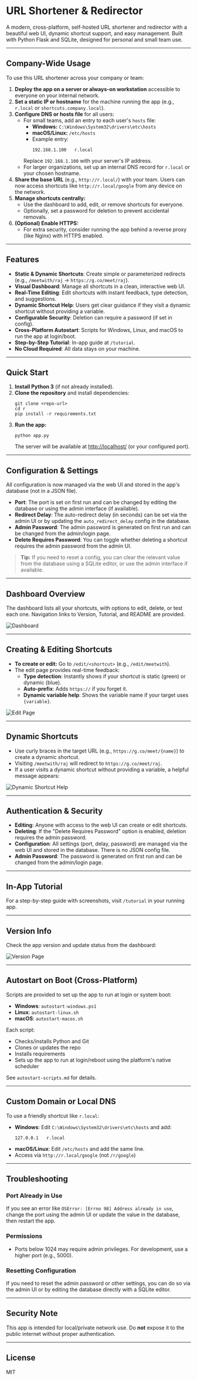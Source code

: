 # URL Shortener & Redirector

A modern, cross-platform, self-hosted URL shortener and redirector with a beautiful web UI, dynamic shortcut support, and easy management. Built with Python Flask and SQLite, designed for personal and small team use.

---

## Company-Wide Usage

To use this URL shortener across your company or team:

1. **Deploy the app on a server or always-on workstation** accessible to everyone on your internal network.
2. **Set a static IP or hostname** for the machine running the app (e.g., `r.local` or `shortcuts.company.local`).
3. **Configure DNS or hosts file** for all users:
   - For small teams, add an entry to each user's `hosts` file:
     - **Windows:** `C:\Windows\System32\drivers\etc\hosts`
     - **macOS/Linux:** `/etc/hosts`
     - Example entry:
       ```
       192.168.1.100   r.local
       ```
     Replace `192.168.1.100` with your server's IP address.
   - For larger organizations, set up an internal DNS record for `r.local` or your chosen hostname.
4. **Share the base URL** (e.g., `http://r.local/`) with your team. Users can now access shortcuts like `http://r.local/google` from any device on the network.
5. **Manage shortcuts centrally:**
   - Use the dashboard to add, edit, or remove shortcuts for everyone.
   - Optionally, set a password for deletion to prevent accidental removals.
6. **(Optional) Enable HTTPS:**
   - For extra security, consider running the app behind a reverse proxy (like Nginx) with HTTPS enabled.

---

## Features

- **Static & Dynamic Shortcuts**: Create simple or parameterized redirects (e.g., `/meetwith/raj` → `https://g.co/meet/raj`).
- **Visual Dashboard**: Manage all shortcuts in a clean, interactive web UI.
- **Real-Time Editing**: Edit shortcuts with instant feedback, type detection, and suggestions.
- **Dynamic Shortcut Help**: Users get clear guidance if they visit a dynamic shortcut without providing a variable.
- **Configurable Security**: Deletion can require a password (if set in config).
- **Cross-Platform Autostart**: Scripts for Windows, Linux, and macOS to run the app at login/boot.
- **Step-by-Step Tutorial**: In-app guide at `/tutorial`.
- **No Cloud Required**: All data stays on your machine.

---

## Quick Start

1. **Install Python 3** (if not already installed).
2. **Clone the repository** and install dependencies:
   ```pwsh
   git clone <repo-url>
   cd r
   pip install -r requirements.txt
   ```
3. **Run the app:**
   ```pwsh
   python app.py
   ```
   The server will be available at [http://localhost/](http://localhost/) (or your configured port).

---

## Configuration & Settings

All configuration is now managed via the web UI and stored in the app's database (not in a JSON file).

- **Port**: The port is set on first run and can be changed by editing the database or using the admin interface (if available).
- **Redirect Delay**: The auto-redirect delay (in seconds) can be set via the admin UI or by updating the `auto_redirect_delay` config in the database.
- **Admin Password**: The admin password is generated on first run and can be changed from the admin/login page.
- **Delete Requires Password**: You can toggle whether deleting a shortcut requires the admin password from the admin UI.

> **Tip:** If you need to reset a config, you can clear the relevant value from the database using a SQLite editor, or use the admin interface if available.

---

## Dashboard Overview

The dashboard lists all your shortcuts, with options to edit, delete, or test each one. Navigation links to Version, Tutorial, and README are provided.

![Dashboard](assets/dashboard.png)

---

## Creating & Editing Shortcuts

- **To create or edit:** Go to `/edit/<shortcut>` (e.g., `/edit/meetwith`).
- The edit page provides real-time feedback:
  - **Type detection**: Instantly shows if your shortcut is static (green) or dynamic (blue).
  - **Auto-prefix**: Adds `https://` if you forget it.
  - **Dynamic variable help**: Shows the variable name if your target uses `{variable}`.

![Edit Page](assets/edit.png)

---

## Dynamic Shortcuts

- Use curly braces in the target URL (e.g., `https://g.co/meet/{name}`) to create a dynamic shortcut.
- Visiting `/meetwith/raj` will redirect to `https://g.co/meet/raj`.
- If a user visits a dynamic shortcut without providing a variable, a helpful message appears:

![Dynamic Shortcut Help](assets/dynamic-no-arg-provided.png)

---

## Authentication & Security

- **Editing**: Anyone with access to the web UI can create or edit shortcuts.
- **Deleting**: If the "Delete Requires Password" option is enabled, deletion requires the admin password.
- **Configuration**: All settings (port, delay, password) are managed via the web UI and stored in the database. There is no JSON config file.
- **Admin Password**: The password is generated on first run and can be changed from the admin/login page.

---

## In-App Tutorial

For a step-by-step guide with screenshots, visit `/tutorial` in your running app.

---

## Version Info

Check the app version and update status from the dashboard:

![Version Page](assets/version.png)

---

## Autostart on Boot (Cross-Platform)

Scripts are provided to set up the app to run at login or system boot:

- **Windows**: `autostart-windows.ps1`
- **Linux**: `autostart-linux.sh`
- **macOS**: `autostart-macos.sh`

Each script:
- Checks/installs Python and Git
- Clones or updates the repo
- Installs requirements
- Sets up the app to run at login/reboot using the platform's native scheduler

See `autostart-scripts.md` for details.

---

## Custom Domain or Local DNS

To use a friendly shortcut like `r.local`:

- **Windows**: Edit `C:\Windows\System32\drivers\etc\hosts` and add:
  ```
  127.0.0.1   r.local
  ```
- **macOS/Linux**: Edit `/etc/hosts` and add the same line.
- Access via `http://r.local/google` (not `/r/google`)

---

## Troubleshooting

### Port Already in Use
If you see an error like `OSError: [Errno 98] Address already in use`, change the port using the admin UI or update the value in the database, then restart the app.

### Permissions
- Ports below 1024 may require admin privileges. For development, use a higher port (e.g., 5000).

### Resetting Configuration
If you need to reset the admin password or other settings, you can do so via the admin UI or by editing the database directly with a SQLite editor.

---

## Security Note
This app is intended for local/private network use. Do **not** expose it to the public internet without proper authentication.

---

## License
MIT
